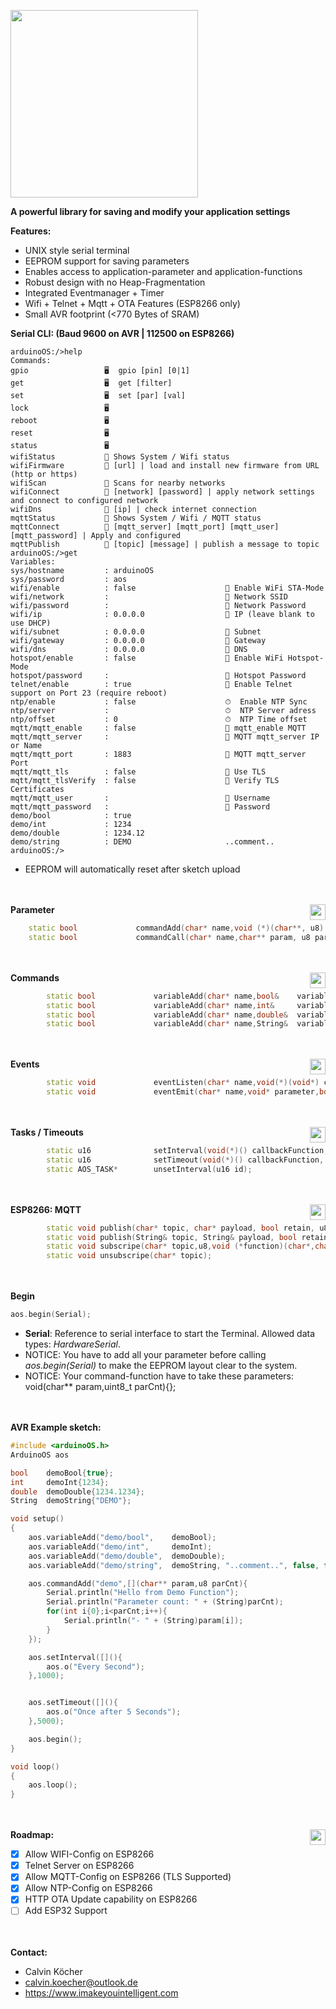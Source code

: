 <img src="img/arduinoOS.png" width="300"></img>

**A powerful library for saving and modify your application settings**

**Features:**
* UNIX style serial terminal
* EEPROM support for saving parameters
* Enables access to application-parameter and application-functions
* Robust design with no Heap-Fragmentation
* Integrated Eventmanager + Timer
* Wifi + Telnet + Mqtt + OTA Features (ESP8266 only)
* Small AVR footprint (<770 Bytes of SRAM)

**Serial CLI: (Baud 9600 on AVR | 112500 on ESP8266)**
```
arduinoOS:/>help
Commands:
gpio                 🖥  gpio [pin] [0|1]
get                  🖥  get [filter]
set                  🖥  set [par] [val]
lock                 🖥
reboot               🖥
reset                🖥
status               🖥
wifiStatus           📶 Shows System / Wifi status
wifiFirmware         📶 [url] | load and install new firmware from URL (http or https)
wifiScan             📶 Scans for nearby networks
wifiConnect          📶 [network] [password] | apply network settings and connect to configured network
wifiDns              📶 [ip] | check internet connection
mqttStatus           📡 Shows System / Wifi / MQTT status
mqttConnect          📡 [mqtt_server] [mqtt_port] [mqtt_user] [mqtt_password] | Apply and configured
mqttPublish          📡 [topic] [message] | publish a message to topic
arduinoOS:/>get
Variables:
sys/hostname         : arduinoOS                 
sys/password         : aos                       
wifi/enable          : false                    📶 Enable WiFi STA-Mode 
wifi/network         :                          📶 Network SSID 
wifi/password        :                          📶 Network Password 
wifi/ip              : 0.0.0.0                  📶 IP (leave blank to use DHCP) 
wifi/subnet          : 0.0.0.0                  📶 Subnet 
wifi/gateway         : 0.0.0.0                  📶 Gateway 
wifi/dns             : 0.0.0.0                  📶 DNS 
hotspot/enable       : false                    📶 Enable WiFi Hotspot-Mode 
hotspot/password     :                          📶 Hotspot Password 
telnet/enable        : true                     📶 Enable Telnet support on Port 23 (require reboot) 
ntp/enable           : false                    ⏱  Enable NTP Sync 
ntp/server           :                          ⏱  NTP Server adress 
ntp/offset           : 0                        ⏱  NTP Time offset 
mqtt/mqtt_enable     : false                    📡 mqtt_enable MQTT 
mqtt/mqtt_server     :                          📡 MQTT mqtt_server IP or Name 
mqtt/mqtt_port       : 1883                     📡 MQTT mqtt_server Port 
mqtt/mqtt_tls        : false                    📡 Use TLS 
mqtt/mqtt_tlsVerify  : false                    📡 Verify TLS Certificates 
mqtt/mqtt_user       :                          📡 Username 
mqtt/mqtt_password   :                          📡 Password 
demo/bool            : true                      
demo/int             : 1234                      
demo/double          : 1234.12                   
demo/string          : DEMO                     ..comment.. 
arduinoOS:/>
```
* EEPROM will automatically reset after sketch upload

<br/><br/>
<img src="img/memory.png" width="25" align="right"/>
**Parameter**
```cpp
    static bool             commandAdd(char* name,void (*)(char**, u8) callbackFunction,char* description,bool hidden);
    static bool             commandCall(char* name,char** param, u8 paramCnt);
```

<br/><br/>
**Commands**
<img src="img/commands.png" width="25" align="right"/>
```cpp
        static bool             variableAdd(char* name,bool&    variableRef,  char* description,bool hidden, bool protected);
        static bool             variableAdd(char* name,int&     variableRef,  char* description,bool hidden, bool protected);
        static bool             variableAdd(char* name,double&  variableRef,  char* description,bool hidden, bool protected);
        static bool             variableAdd(char* name,String&  variableRef,  char* description,bool hidden, bool protected);
```

<br/><br/>
**Events**
<img src="img/commands.png" width="25" align="right"/>
```cpp
        static void             eventListen(char* name,void(*)(void*) callbackFunction);
        static void             eventEmit(char* name,void* parameter,bool callImmediately);
```

<br/><br/>
**Tasks / Timeouts**
<img src="img/commands.png" width="25" align="right"/>
```cpp
        static u16              setInterval(void(*)() callbackFunction,u16 ms);
        static u16              setTimeout(void(*)() callbackFunction, u16 ms);
        static AOS_TASK*        unsetInterval(u16 id);
```

<br/><br/>
**ESP8266: MQTT**
<img src="img/commands.png" width="25" align="right"/>
```cpp
        static void publish(char* topic, char* payload, bool retain, u8 qos);
        static void publish(String& topic, String& payload, bool retain, u8 qos);
        static void subscripe(char* topic,u8,void (*function)(char*,char*) callbackFunction);
        static void unsubscripe(char* topic);
```

<br/><br/>
**Begin**
```cpp
aos.begin(Serial);
```
* **Serial**: Reference to serial interface to start the Terminal. Allowed data types: *HardwareSerial*.
* NOTICE: You have to add all your parameter before calling *aos.begin(Serial)* to make the EEPROM layout clear to the system. 
* NOTICE: Your command-function have to take these parameters: void(char** param,uint8_t parCnt){};

<br/><br/>
**AVR Example sketch:**
```cpp
#include <arduinoOS.h>
ArduinoOS aos

bool    demoBool{true};
int     demoInt{1234};
double  demoDouble{1234.1234};
String  demoString{"DEMO"};

void setup()
{
    aos.variableAdd("demo/bool",    demoBool);
    aos.variableAdd("demo/int",     demoInt);
    aos.variableAdd("demo/double",  demoDouble);
    aos.variableAdd("demo/string",  demoString, "..comment..", false, false);

    aos.commandAdd("demo",[](char** param,u8 parCnt){
        Serial.println("Hello from Demo Function");
        Serial.println("Parameter count: " + (String)parCnt);
        for(int i{0};i<parCnt;i++){
            Serial.println("- " + (String)param[i]);
        }
    });

    aos.setInterval([](){
        aos.o("Every Second");
    },1000);


    aos.setTimeout([](){
        aos.o("Once after 5 Seconds");
    },5000);

    aos.begin();
}

void loop()
{ 
    aos.loop();
}
```
<br/><br/>
**Roadmap:**
<img src="img/plugins.png" width="25" align="right"/>
- [x] Allow WIFI-Config on ESP8266
- [x] Telnet Server on ESP8266
- [x] Allow MQTT-Config on ESP8266 (TLS Supported)
- [x] Allow NTP-Config on ESP8266
- [x] HTTP OTA Update capability on ESP8266
- [ ] Add ESP32 Support
  
<br/><br/>
**Contact:**
* Calvin Köcher
* calvin.koecher@outlook.de
* https://www.imakeyouintelligent.com